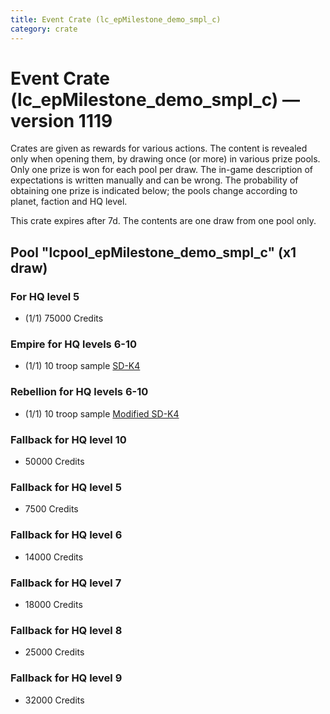 ```yaml
---
title: Event Crate (lc_epMilestone_demo_smpl_c)
category: crate
---
```


# Event Crate (lc_epMilestone_demo_smpl_c) — version 1119

Crates are given as rewards for various actions. The content is revealed only when opening them, by drawing once (or more) in various prize pools. Only one prize is won for each pool per draw. The in-game description of expectations is written manually and can be wrong. The probability of obtaining one prize is indicated below; the pools change according to planet, faction and HQ level.

This crate expires after 7d. The contents are one draw from one pool only.

## Pool "lcpool_epMilestone_demo_smpl_c" (x1 draw)

### For HQ level 5

  * (1/1) 75000 Credits

### Empire for HQ levels 6-10

  * (1/1) 10 troop sample [SD-K4](HeroEmpireSpiderDroid)

### Rebellion for HQ levels 6-10

  * (1/1) 10 troop sample [Modified SD-K4](HeroRebelSpiderDroid)

### Fallback for HQ level 10

  * 50000 Credits

### Fallback for HQ level 5

  * 7500 Credits

### Fallback for HQ level 6

  * 14000 Credits

### Fallback for HQ level 7

  * 18000 Credits

### Fallback for HQ level 8

  * 25000 Credits

### Fallback for HQ level 9

  * 32000 Credits